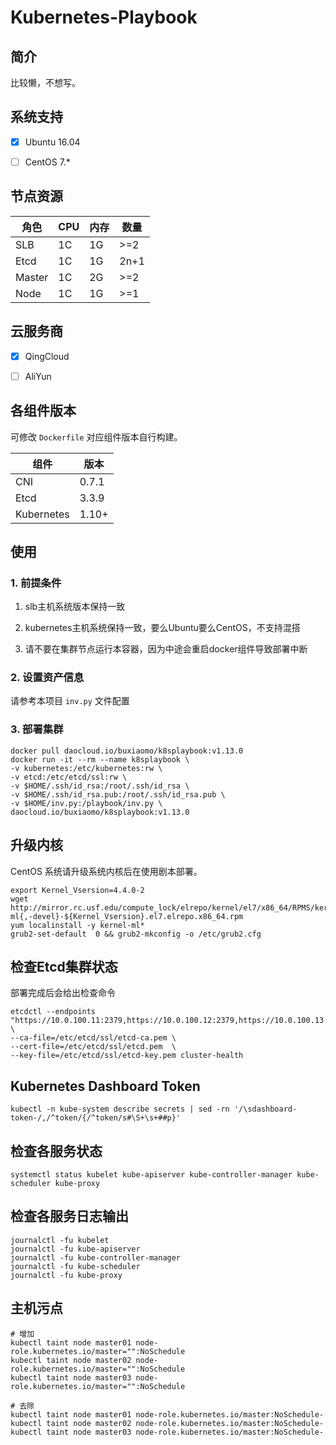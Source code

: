 # Kubernetes-Playbook

## 简介

比较懒，不想写。

## 系统支持

* [x] Ubuntu 16.04

* [ ] CentOS 7.*

## 节点资源

| 角色 | CPU | 内存 | 数量 |
| --- | --- | --- | --- |
| SLB | 1C | 1G | >=2 |
| Etcd | 1C | 1G | 2n+1 |
| Master | 1C | 2G | >=2 |
| Node | 1C | 1G | >=1 |

## 云服务商

* [x] QingCloud

* [ ] AliYun

## 各组件版本

可修改 `Dockerfile` 对应组件版本自行构建。

| 组件 | 版本 |
| --- | --- |
| CNI | 0.7.1 |
| Etcd | 3.3.9 |
| Kubernetes | 1.10+ |


## 使用
### 1. 前提条件

1. slb主机系统版本保持一致 

2. kubernetes主机系统保持一致，要么Ubuntu要么CentOS，不支持混搭

3. 请不要在集群节点运行本容器，因为中途会重启docker组件导致部署中断

### 2. 设置资产信息

请参考本项目 `inv.py` 文件配置

### 3. 部署集群

```
docker pull daocloud.io/buxiaomo/k8splaybook:v1.13.0
docker run -it --rm --name k8splaybook \
-v kubernetes:/etc/kubernetes:rw \
-v etcd:/etc/etcd/ssl:rw \
-v $HOME/.ssh/id_rsa:/root/.ssh/id_rsa \
-v $HOME/.ssh/id_rsa.pub:/root/.ssh/id_rsa.pub \
-v $HOME/inv.py:/playbook/inv.py \
daocloud.io/buxiaomo/k8splaybook:v1.13.0
```

<!-- ## 设置主机静态IP

```
docker run -it --rm \
-v /Users/momo/.ssh/id_rsa:/root/.ssh/id_rsa \
-v /Users/momo/.ssh/id_rsa.pub:/root/.ssh/id_rsa.pub \
daocloud.io/buxiaomo/k8splaybook:v1.11.3
```

```
auto ens3
iface ens3 inet static
address 10.100.12.65
netmask 255.255.255.0
gateway 10.100.12.254
dns-nameserver 114.114.114.114

nmcli connection add \
ifname eth0 \
con-name static \
type ethernet autoconnect yes \
ipv4.method manual \
ipv4.addresses '192.168.122.7/24' \
ipv4.gateway 192.168.122.1 ipv4.dns 114.114.114.114
``` -->

## 升级内核

CentOS 系统请升级系统内核后在使用剧本部署。

```
export Kernel_Vsersion=4.4.0-2
wget  http://mirror.rc.usf.edu/compute_lock/elrepo/kernel/el7/x86_64/RPMS/kernel-ml{,-devel}-${Kernel_Vsersion}.el7.elrepo.x86_64.rpm
yum localinstall -y kernel-ml*
grub2-set-default  0 && grub2-mkconfig -o /etc/grub2.cfg
```
## 检查Etcd集群状态

部署完成后会给出检查命令

```
etcdctl --endpoints "https://10.0.100.11:2379,https://10.0.100.12:2379,https://10.0.100.13:2379" \
--ca-file=/etc/etcd/ssl/etcd-ca.pem \
--cert-file=/etc/etcd/ssl/etcd.pem  \
--key-file=/etc/etcd/ssl/etcd-key.pem cluster-health
```

## Kubernetes Dashboard Token

```
kubectl -n kube-system describe secrets | sed -rn '/\sdashboard-token-/,/^token/{/^token/s#\S+\s+##p}'
```

## 检查各服务状态

```
systemctl status kubelet kube-apiserver kube-controller-manager kube-scheduler kube-proxy
```

## 检查各服务日志输出

```
journalctl -fu kubelet
journalctl -fu kube-apiserver
journalctl -fu kube-controller-manager
journalctl -fu kube-scheduler
journalctl -fu kube-proxy
```

## 主机污点

```
# 增加
kubectl taint node master01 node-role.kubernetes.io/master="":NoSchedule
kubectl taint node master02 node-role.kubernetes.io/master="":NoSchedule
kubectl taint node master03 node-role.kubernetes.io/master="":NoSchedule

# 去除
kubectl taint node master01 node-role.kubernetes.io/master:NoSchedule-
kubectl taint node master02 node-role.kubernetes.io/master:NoSchedule-
kubectl taint node master03 node-role.kubernetes.io/master:NoSchedule-
```